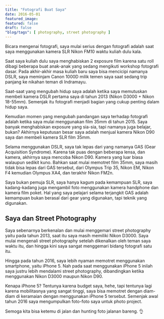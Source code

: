 ```yaml
---
title: "Fotografi Buat Saya"
date: 2016-05-01
featured_image: 
featured: false
draft: false
"blog/tags": [ photography, street photography ]
---
```


Bicara mengenai fotografi, saya mulai serius dengan fotografi adalah saat saya menggunakan kamera SLR Nikon FM10 waktu kuliah dulu kala.

Saat saya kuliah dulu saya menghabiskan 2 exposure film karena satu roll dibagi beberapa buat anak-anak yang sedang mengikuti workshop fotografi dasar. Pada akhir-akhir masa kuliah baru saya bisa mencicipi namanya DSLR, saya meminjam Canon 1000D milik temen saya saat sedang trip panjang ke nikahan teman di Indramayu.

Saat-saat yang mengubah hidup saya adalah ketika saya memutuskan membeli kamera DSLR pertama saya di tahun 2013 (Nikon D3000 + Nikon 18-55mm). Semenjak itu fotografi menjadi bagian yang cukup penting dalam hidup saya.

Kemudian momen yang mengubah pandangan saya terhadap fotografi adalah ketika saya mulai menggunakan film 35mm di tahun 2015. Saya banyak menghabiskan exposure yang sia-sia, tapi namanya juga belajar, bukan? Akhirnya keputusan besar saya adalah menjual kamera Nikon D90 saya dan membeli kamera SLR film 35mm.

Selama menggunakan DSLR, saya tak lepas dari yang namanya GAS (Gear Acquisition Syndrome). Karena tak puas dengan beberapa lensa, dan kamera, akhirnya saya mencoba Nikon D90. Kamera yang luar biasa walaupun sedikit kuno. Bahkan saat mulai memotret film 35mm, saya masih tidak bisa lepas dari GAS tersebut, dari Olympus Trip 35, Nikon EM, Nikon F4 kemudian Olympus XA4, dan terakhir Nikon FM2n.

Saya bukan pemuja SLR, saya hanya kagum pada kemampuan SLR, saya kadang-kadang juga mengambil foto menggunakan kamera handphone dan kamera film poket. Hal yang saya pelajari selama terjangkit GAS adalah kemampuan bukan berasal dari gear yang digunakan, tapi teknik yang digunakan.

## Saya dan Street Photography

Saya sebenarnya berkenalan dan mulai menggemari street photography yaitu pada tahun 2013, saat itu saya masih memiliki Nikon D3000. Saya mulai mengenali street photography setelah dikenalkan oleh teman saya waktu itu, dan hingga kini saya sangat menggemari bidang fotografi satu itu.

Hingga pada tahun 2016, saya lebih nyaman memotret menggunakan smartphone, yaitu iPhone 5. Nah pada saat menggunakan iPhone 5 inilah saya justru lebih mendalami street photography, dibandingkan ketika menggunakan Nikon D3000 maupun Nikon D90.

Kenapa iPhone 5? Tentunya karena budget saya, hehe, tapi tentunya lagi karena mobilitasnya yang sangat tinggi, saya bisa memotret dengan diam-diam di keramaian dengan menggunakan iPhone 5 tersebut. Semenjak awal tahun 2016 saya mengumpulkan foto-foto saya untuk photo project.

Semoga kita bisa ketemu di jalan dan hunting foto jalanan bareng. 👌
